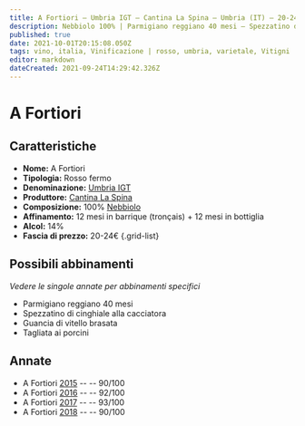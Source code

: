 ```yaml
---
title: A Fortiori – Umbria IGT – Cantina La Spina – Umbria (IT) – 20-24€ – 4★-5★
description: Nebbiolo 100% | Parmigiano reggiano 40 mesi – Spezzatino di cinghiale alla cacciatora – Guancia di vitello brasata – Tagliata ai porcini
published: true
date: 2021-10-01T20:15:08.050Z
tags: vino, italia, Vinificazione | rosso, umbria, varietale, Vitigni | Nebbiolo, Valutazioni | 5 stelle, guancia di vitello brasata, parmigiano reggiano 40 mesi, spezzatino di cinghiale alla cacciatora, Prezzi | 20-24€, Tagliata ai porcini
editor: markdown
dateCreated: 2021-09-24T14:29:42.326Z
---
```


 # A Fortiori

## Caratteristiche
- **Nome:** A Fortiori
- **Tipologia:** Rosso fermo
- **Denominazione:** [Umbria IGT](/denominazioni/Italia/Umbria/IGT/Umbria)
- **Produttore:** [Cantina La Spina](/produttori/Italia/Piemonte/Cantina-La-Spina)
- **Composizione:** 100% [Nebbiolo](/vitigni/Italia/bacca-nera/nebbiolo)
- **Affinamento:** 12 mesi in barrique (tronçais) + 12 mesi in bottiglia
- **Alcol:** 14%
- **Fascia di prezzo:** 20-24€
{.grid-list}



## Possibili abbinamenti
*Vedere le singole annate per abbinamenti specifici*

- Parmigiano reggiano 40 mesi
- Spezzatino di cinghiale alla cacciatora
- Guancia di vitello brasata
- Tagliata ai porcini

## Annate

- A Fortiori [2015](vini/Italia/Piemonte/Cantina-La-Spina/A-Fortiori/2015) -- <span class="star-4"></span> -- 90/100
- A Fortiori [2016](vini/Italia/Piemonte/Cantina-La-Spina/A-Fortiori/2016) -- <span class="star-5"></span> -- 92/100
- A Fortiori [2017](vini/Italia/Piemonte/Cantina-La-Spina/A-Fortiori/2017) -- <span class="star-5"></span> -- 93/100
- A Fortiori [2018](vini/Italia/Piemonte/Cantina-La-Spina/A-Fortiori/2018) -- <span class="star-4"></span> -- 90/100